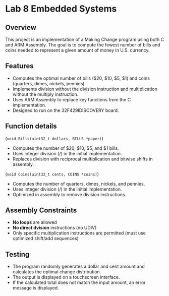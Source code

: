 # Lab 8 Embedded Systems

## Overview
This project is an implementation of a Making Change program using both C and ARM Assembly. The goal is to compute the fewest number of bills and coins needed to represent a given amount of money in U.S. currency.

## Features
- Computes the optimal number of bills ($20, $10, $5, $1) and coins (quarters, dimes, nickels, pennies).
- Implements division without the division instruction and multiplication without the multiply instruction.
- Uses ARM Assembly to replace key functions from the C implementation.
- Designed to run on the 32F429IDISCOVERY board.

## Function details 
(`void Bills(uint32_t dollars, BILLS *paper)`)
- Computes the number of $20, $10, $5, and $1 bills.
- Uses integer division (/) in the initial implementation.
- Replaces division with reciprocal multiplication and bitwise shifts in assembly.

(`void Coins(uint32_t cents, COINS *coins)`)
- Computes the number of quarters, dimes, nickels, and pennies.
- Uses integer division (/) in the initial implementation.
- Optimized in assembly to remove division instructions.

## Assembly Constraints
- **No loops** are allowed
- **No direct dvision** instructions (no UDIV)
- Only specific multiplication instructions are permitted (must use optimized shift/add sequences)

## Testing
- The program randomly generates a dollar and cent amount and calculates the optimal change distribution.
- The output is displayed on a touchscreen interface.
- If the calculated total does not match the input amount, an error message is displayed.
